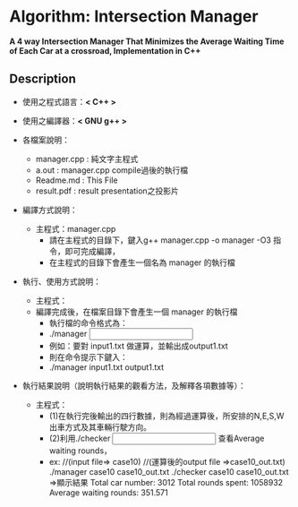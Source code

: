 # Algorithm: Intersection Manager
**A 4 way Intersection Manager That Minimizes the Average Waiting Time of Each Car at a crossroad, Implementation in C++**

## Description
- 使用之程式語言：**< C++ >**
- 使用之編譯器：**< GNU g++ >**
- 各檔案說明：
	* manager.cpp 		: 純文字主程式
	* a.out 			: manager.cpp compile過後的執行檔
	* Readme.md		: This File
	* result.pdf	: result presentation之投影片

- 編譯方式說明：        	
    * 主程式：manager.cpp
	 	- 請在主程式的目錄下，鍵入g++ manager.cpp -o manager -O3 指令，即可完成編譯，
	 	- 在主程式的目錄下會產生一個名為 manager 的執行檔

- 執行、使用方式說明：
    * 主程式：
    * 編譯完成後，在檔案目錄下會產生一個 manager 的執行檔
	   	- 執行檔的命令格式為：
	   	- ./manager <input file name> <output file name>
	   	- 例如：要對 input1.txt 做運算，並輸出成output1.txt
	   	- 則在命令提示下鍵入：
	   	- ./manager input1.txt output1.txt

- 執行結果說明（說明執行結果的觀看方法，及解釋各項數據等）：
   	* 主程式：
		- (1)在執行完後輸出的四行數據，則為經過運算後，所安排的N,E,S,W出車方式及其車輛行駛方向。
		- (2)利用./checker <input file> <output file> 查看Average waiting rounds，
		- ex:
			//(input file=> case10)
			//(運算後的output file =>case10_out.txt)
			./manager case10 case10_out.txt
			./checker case10 case10_out.txt
			=>顯示結果
			 Total car number: 3012
			 Total rounds spent: 1058932
			 Average waiting rounds: 351.571
